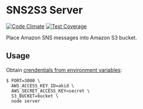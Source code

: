 # SNS2S3 Server

[![Code Climate][code-climate-img]][code-climate-url]
[![Test Coverage][code-climate-test-coverage-img]][code-climate-test-coverage-url]

[code-climate-img]: https://codeclimate.com/github/realguess/sns2s3-server/badges/gpa.svg
[code-climate-url]: https://codeclimate.com/github/realguess/sns2s3-server
[code-climate-test-coverage-img]: https://codeclimate.com/github/realguess/sns2s3-server/badges/coverage.svg
[code-climate-test-coverage-url]: https://codeclimate.com/github/realguess/sns2s3-server

Place Amazon SNS messages into Amazon S3 bucket.


## Usage

Obtain [crendentials from environment variables][1]:

```
$ PORT=3000 \
  AWS_ACCESS_KEY_ID=akid \
  AWS_SECRET_ACCESS_KEY=secret \
  S3_BUCKET=bucket \
  node server
```

[1]: http://docs.aws.amazon.com/AWSJavaScriptSDK/guide/node-configuring.html#Credentials_from_Environment_Variables
